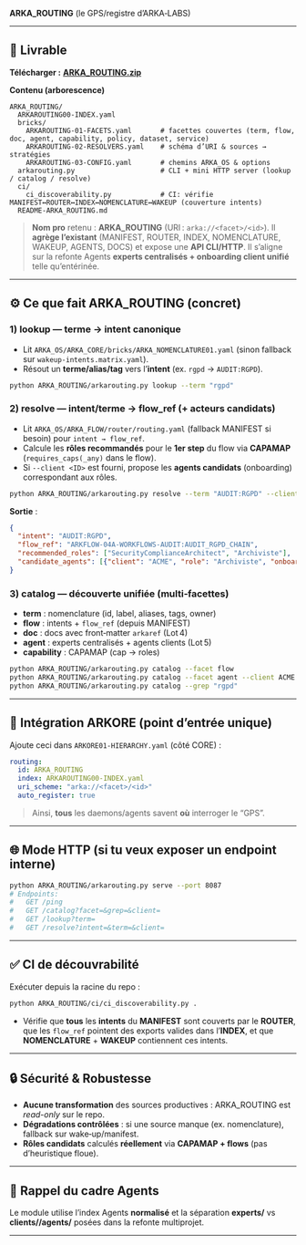 **ARKA_ROUTING** (le GPS/registre d’ARKA‑LABS)

---

## 🎁 Livrable

**Télécharger :** **[ARKA_ROUTING.zip](sandbox:/mnt/data/ARKA_ROUTING.zip)**

**Contenu (arborescence)**

```
ARKA_ROUTING/
  ARKAROUTING00-INDEX.yaml
  bricks/
    ARKAROUTING-01-FACETS.yaml       # facettes couvertes (term, flow, doc, agent, capability, policy, dataset, service)
    ARKAROUTING-02-RESOLVERS.yaml    # schéma d’URI & sources → stratégies
    ARKAROUTING-03-CONFIG.yaml       # chemins ARKA_OS & options
  arkarouting.py                     # CLI + mini HTTP server (lookup / catalog / resolve)
  ci/
    ci_discoverability.py            # CI: vérifie MANIFEST↔ROUTER↔INDEX↔NOMENCLATURE↔WAKEUP (couverture intents)
  README-ARKA_ROUTING.md
```

> **Nom pro** retenu : **ARKA_ROUTING** (URI : `arka://<facet>/<id>`).
> Il **agrège l’existant** (MANIFEST, ROUTER, INDEX, NOMENCLATURE, WAKEUP, AGENTS, DOCS) et expose une **API CLI/HTTP**.
> Il s’aligne sur la refonte Agents **experts centralisés + onboarding client unifié** telle qu’entérinée. 

---

## ⚙️ Ce que fait ARKA_ROUTING (concret)

### 1) **lookup** — terme → intent canonique

* Lit `ARKA_OS/ARKA_CORE/bricks/ARKA_NOMENCLATURE01.yaml` (sinon fallback sur `wakeup-intents.matrix.yaml`).
* Résout un **terme/alias/tag** vers l’**intent** (ex. `rgpd` → `AUDIT:RGPD`).

```bash
python ARKA_ROUTING/arkarouting.py lookup --term "rgpd"
```

### 2) **resolve** — intent/terme → flow_ref (+ acteurs candidats)

* Lit `ARKA_OS/ARKA_FLOW/router/routing.yaml` (fallback MANIFEST si besoin) pour `intent → flow_ref`.
* Calcule les **rôles recommandés** pour le **1er step** du flow via **CAPAMAP** (`requires_caps(_any)` dans le flow).
* Si `--client <ID>` est fourni, propose les **agents candidats** (onboarding) correspondant aux rôles.

```bash
python ARKA_ROUTING/arkarouting.py resolve --term "AUDIT:RGPD" --client ACME
```

**Sortie** :

```json
{
  "intent": "AUDIT:RGPD",
  "flow_ref": "ARKFLOW-04A-WORKFLOWS-AUDIT:AUDIT_RGPD_CHAIN",
  "recommended_roles": ["SecurityComplianceArchitect", "Archiviste"],
  "candidate_agents": [{"client": "ACME", "role": "Archiviste", "onboarding": "clients/ACME/agents/archiviste/onboarding.yaml"}]
}
```

### 3) **catalog** — découverte unifiée (multi‑facettes)

* **term** : nomenclature (id, label, aliases, tags, owner)
* **flow** : intents + `flow_ref` (depuis MANIFEST)
* **doc** : docs avec front‑matter `arkaref` (Lot 4)
* **agent** : experts centralisés + agents clients (Lot 5)
* **capability** : CAPAMAP (cap → roles)

```bash
python ARKA_ROUTING/arkarouting.py catalog --facet flow
python ARKA_ROUTING/arkarouting.py catalog --facet agent --client ACME
python ARKA_ROUTING/arkarouting.py catalog --grep "rgpd"
```

---

## 🔌 Intégration ARKORE (point d’entrée unique)

Ajoute ceci dans `ARKORE01-HIERARCHY.yaml` (côté CORE) :

```yaml
routing:
  id: ARKA_ROUTING
  index: ARKAROUTING00-INDEX.yaml
  uri_scheme: "arka://<facet>/<id>"
  auto_register: true
```

> Ainsi, **tous** les daemons/agents savent **où** interroger le “GPS”.

---

## 🌐 Mode HTTP (si tu veux exposer un endpoint interne)

```bash
python ARKA_ROUTING/arkarouting.py serve --port 8087
# Endpoints:
#   GET /ping
#   GET /catalog?facet=&grep=&client=
#   GET /lookup?term=
#   GET /resolve?intent=&term=&client=
```

---

## ✅ CI de découvrabilité

Exécuter depuis la racine du repo :

```bash
python ARKA_ROUTING/ci/ci_discoverability.py .
```

* Vérifie que **tous** les **intents** du **MANIFEST** sont couverts par le **ROUTER**, que les `flow_ref` pointent des exports valides dans l’**INDEX**, et que **NOMENCLATURE** + **WAKEUP** contiennent ces intents.

---

## 🔒 Sécurité & Robustesse

* **Aucune transformation** des sources productives : ARKA_ROUTING est *read-only* sur le repo.
* **Dégradations contrôlées** : si une source manque (ex. nomenclature), fallback sur wake‑up/manifest.
* **Rôles candidats** calculés **réellement** via **CAPAMAP + flows** (pas d’heuristique floue).

---

## 📘 Rappel du cadre Agents

Le module utilise l’index Agents **normalisé** et la séparation **experts/** vs **clients/<ID>/agents/** posées dans la refonte multiprojet. 

---


